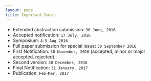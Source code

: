 ```yaml
---
layout: page
title: Important Dates
---
```


* Extended abstraction submission: `30 June, 2016`
* Accepted notification: `17 July, 2016`
* Symposium: `4-5 Aug 2016`
* Full paper submission for special issue: `30 September 2016`
* First Notification: `30 November, 2016` (accepted, minor or major accepted, rejected).
* Second version: `30 December, 2016`
* Final Notification: `31 January, 2017`
* Publication: `Feb-Mar, 2017`
